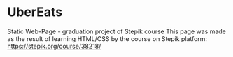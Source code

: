 # UberEats
Static Web-Page - graduation project of Stepik course
This page was made as the result of learning HTML/CSS by the course on Stepik platform:
https://stepik.org/course/38218/
